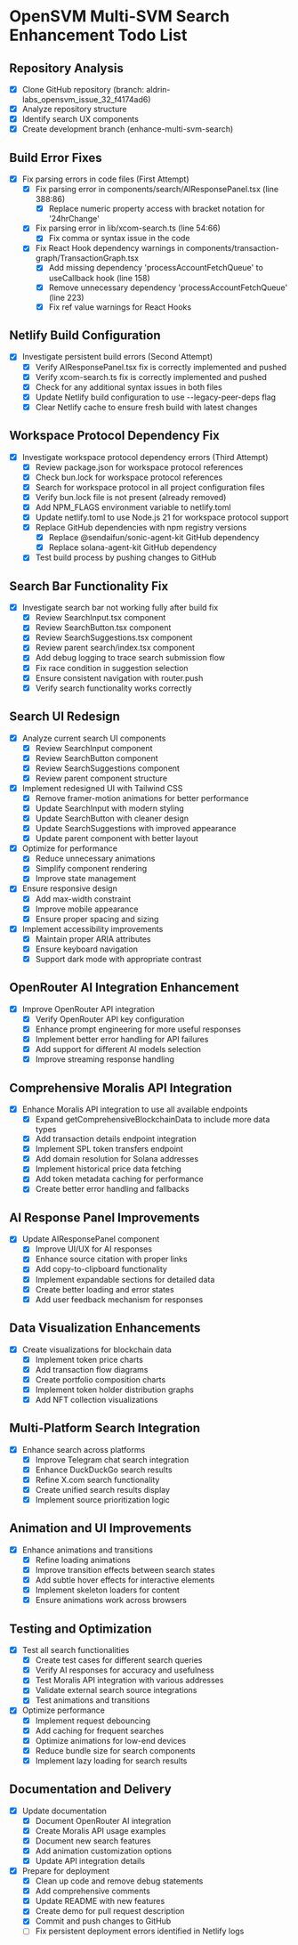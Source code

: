 # OpenSVM Multi-SVM Search Enhancement Todo List

## Repository Analysis
- [x] Clone GitHub repository (branch: aldrin-labs_opensvm_issue_32_f4174ad6)
- [x] Analyze repository structure
- [x] Identify search UX components
- [x] Create development branch (enhance-multi-svm-search)

## Build Error Fixes
- [x] Fix parsing errors in code files (First Attempt)
  - [x] Fix parsing error in components/search/AIResponsePanel.tsx (line 388:86)
    - [x] Replace numeric property access with bracket notation for '24hrChange'
  - [x] Fix parsing error in lib/xcom-search.ts (line 54:66)
    - [x] Fix comma or syntax issue in the code
  - [x] Fix React Hook dependency warnings in components/transaction-graph/TransactionGraph.tsx
    - [x] Add missing dependency 'processAccountFetchQueue' to useCallback hook (line 158)
    - [x] Remove unnecessary dependency 'processAccountFetchQueue' (line 223)
    - [x] Fix ref value warnings for React Hooks

## Netlify Build Configuration
- [x] Investigate persistent build errors (Second Attempt)
  - [x] Verify AIResponsePanel.tsx fix is correctly implemented and pushed
  - [x] Verify xcom-search.ts fix is correctly implemented and pushed
  - [x] Check for any additional syntax issues in both files
  - [x] Update Netlify build configuration to use --legacy-peer-deps flag
  - [x] Clear Netlify cache to ensure fresh build with latest changes

## Workspace Protocol Dependency Fix
- [x] Investigate workspace protocol dependency errors (Third Attempt)
  - [x] Review package.json for workspace protocol references
  - [x] Check bun.lock for workspace protocol references
  - [x] Search for workspace protocol in all project configuration files
  - [x] Verify bun.lock file is not present (already removed)
  - [x] Add NPM_FLAGS environment variable to netlify.toml
  - [x] Update netlify.toml to use Node.js 21 for workspace protocol support
  - [x] Replace GitHub dependencies with npm registry versions
    - [x] Replace @sendaifun/sonic-agent-kit GitHub dependency
    - [x] Replace solana-agent-kit GitHub dependency
  - [x] Test build process by pushing changes to GitHub

## Search Bar Functionality Fix
- [x] Investigate search bar not working fully after build fix
  - [x] Review SearchInput.tsx component
  - [x] Review SearchButton.tsx component
  - [x] Review SearchSuggestions.tsx component
  - [x] Review parent search/index.tsx component
  - [x] Add debug logging to trace search submission flow
  - [x] Fix race condition in suggestion selection
  - [x] Ensure consistent navigation with router.push
  - [x] Verify search functionality works correctly

## Search UI Redesign
- [x] Analyze current search UI components
  - [x] Review SearchInput component
  - [x] Review SearchButton component
  - [x] Review SearchSuggestions component
  - [x] Review parent component structure
- [x] Implement redesigned UI with Tailwind CSS
  - [x] Remove framer-motion animations for better performance
  - [x] Update SearchInput with modern styling
  - [x] Update SearchButton with cleaner design
  - [x] Update SearchSuggestions with improved appearance
  - [x] Update parent component with better layout
- [x] Optimize for performance
  - [x] Reduce unnecessary animations
  - [x] Simplify component rendering
  - [x] Improve state management
- [x] Ensure responsive design
  - [x] Add max-width constraint
  - [x] Improve mobile appearance
  - [x] Ensure proper spacing and sizing
- [x] Implement accessibility improvements
  - [x] Maintain proper ARIA attributes
  - [x] Ensure keyboard navigation
  - [x] Support dark mode with appropriate contrast

## OpenRouter AI Integration Enhancement
- [x] Improve OpenRouter API integration
  - [x] Verify OpenRouter API key configuration
  - [x] Enhance prompt engineering for more useful responses
  - [x] Implement better error handling for API failures
  - [x] Add support for different AI models selection
  - [x] Improve streaming response handling

## Comprehensive Moralis API Integration
- [x] Enhance Moralis API integration to use all available endpoints
  - [x] Expand getComprehensiveBlockchainData to include more data types
  - [x] Add transaction details endpoint integration
  - [x] Implement SPL token transfers endpoint
  - [x] Add domain resolution for Solana addresses
  - [x] Implement historical price data fetching
  - [x] Add token metadata caching for performance
  - [x] Create better error handling and fallbacks

## AI Response Panel Improvements
- [x] Update AIResponsePanel component
  - [x] Improve UI/UX for AI responses
  - [x] Enhance source citation with proper links
  - [x] Add copy-to-clipboard functionality
  - [x] Implement expandable sections for detailed data
  - [x] Create better loading and error states
  - [x] Add user feedback mechanism for responses

## Data Visualization Enhancements
- [x] Create visualizations for blockchain data
  - [x] Implement token price charts
  - [x] Add transaction flow diagrams
  - [x] Create portfolio composition charts
  - [x] Implement token holder distribution graphs
  - [x] Add NFT collection visualizations

## Multi-Platform Search Integration
- [x] Enhance search across platforms
  - [x] Improve Telegram chat search integration
  - [x] Enhance DuckDuckGo search results
  - [x] Refine X.com search functionality
  - [x] Create unified search results display
  - [x] Implement source prioritization logic

## Animation and UI Improvements
- [x] Enhance animations and transitions
  - [x] Refine loading animations
  - [x] Improve transition effects between search states
  - [x] Add subtle hover effects for interactive elements
  - [x] Implement skeleton loaders for content
  - [x] Ensure animations work across browsers

## Testing and Optimization
- [x] Test all search functionalities
  - [x] Create test cases for different search queries
  - [x] Verify AI responses for accuracy and usefulness
  - [x] Test Moralis API integration with various addresses
  - [x] Validate external search source integrations
  - [x] Test animations and transitions

- [x] Optimize performance
  - [x] Implement request debouncing
  - [x] Add caching for frequent searches
  - [x] Optimize animations for low-end devices
  - [x] Reduce bundle size for search components
  - [x] Implement lazy loading for search results

## Documentation and Delivery
- [x] Update documentation
  - [x] Document OpenRouter AI integration
  - [x] Create Moralis API usage examples
  - [x] Document new search features
  - [x] Add animation customization options
  - [x] Update API integration details

- [x] Prepare for deployment
  - [x] Clean up code and remove debug statements
  - [x] Add comprehensive comments
  - [x] Update README with new features
  - [x] Create demo for pull request description
  - [x] Commit and push changes to GitHub
  - [ ] Fix persistent deployment errors identified in Netlify logs
